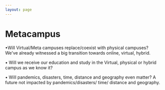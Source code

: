 ```yaml
---
layout: page
---
```


# Metacampus

•Will Virtual/Meta campuses replace/coexist with physical campuses? We've already witnessed a big transition towards online, virtual, hybrid.

•	Will we receive our education and study in the Virtual, physical or hybrid campus as we know it?

•	Will pandemics, disasters, time, distance and geography even matter? A future not impacted by pandemics/disasters/ time/ distance and geography.
